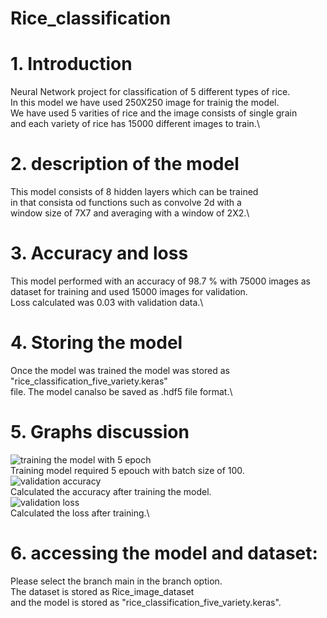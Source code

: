 # Rice_classification
# 1. Introduction 
Neural Network project for classification of 5 different types of rice.\
In this model we have used 250X250 image for trainig the model.\
We have used 5 varities of rice and the image consists of single grain\
and each variety of rice has 15000 different images to train.\
# 2. description of the model
This model consists of 8 hidden layers which can be trained\
in that consista od functions such as convolve 2d with a \
window size of 7X7 and averaging with a window of 2X2.\
# 3. Accuracy and loss
This model performed with an accuracy of 98.7 % with 75000 images as \
dataset for training and used 15000 images for validation.\
Loss calculated was 0.03 with validation data.\
# 4. Storing the model
Once the model was trained the model was stored as "rice_classification_five_variety.keras"\
file. The model canalso be saved as .hdf5 file format.\
# 5. Graphs discussion 
![training the model with 5 epoch](https://github.com/abhiramvenkatesh/Rice_classification/assets/120402992/b00328de-f8b9-4753-924d-3e07d7de8123)\
Training model required 5 epouch with batch size of 100.\
![validation accuracy](https://github.com/abhiramvenkatesh/Rice_classification/assets/120402992/a5abd383-b66e-464e-9abf-0afba732c614)\
Calculated the accuracy after training the model.\
![validation loss](https://github.com/abhiramvenkatesh/Rice_classification/assets/120402992/b96289b4-0605-4f13-a938-1d375472cf3c)\
Calculated the loss after training.\

# 6. accessing the model and dataset:
Please select the branch main in the branch option.\
The dataset is stored as Rice_image_dataset\
and the model is stored as "rice_classification_five_variety.keras".


